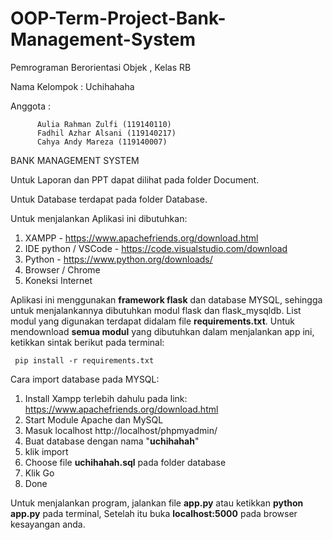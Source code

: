 # OOP-Term-Project-Bank-Management-System

Pemrograman Berorientasi Objek , Kelas RB 

Nama Kelompok : Uchihahaha

Anggota : 

          Aulia Rahman Zulfi (119140110)
          Fadhil Azhar Alsani (119140217)
          Cahya Andy Mareza (119140007)

 
BANK MANAGEMENT SYSTEM

Untuk Laporan dan PPT dapat dilihat pada folder Document.

Untuk Database terdapat pada folder Database.

Untuk menjalankan Aplikasi ini dibutuhkan:
1. XAMPP - https://www.apachefriends.org/download.html
2. IDE python / VSCode - https://code.visualstudio.com/download
3. Python - https://www.python.org/downloads/
3. Browser / Chrome
4. Koneksi Internet

Aplikasi ini menggunakan **framework flask** dan database MYSQL, sehingga untuk menjalankannya dibutuhkan modul flask dan flask_mysqldb.
List modul yang digunakan terdapat didalam file **requirements.txt**.
Untuk mendownload **semua modul** yang dibutuhkan dalam menjalankan app ini, ketikkan sintak berikut pada terminal: 

     pip install -r requirements.txt


Cara import database pada MYSQL:
1. Install Xampp terlebih dahulu pada link: https://www.apachefriends.org/download.html
2. Start Module Apache dan MySQL
3. Masuk localhost http://localhost/phpmyadmin/
4. Buat database dengan nama "**uchihahah**"
5. klik import
6. Choose file **uchihahah.sql** pada folder database
7. Klik Go
8. Done

Untuk menjalankan program, jalankan file **app.py** atau ketikkan **python app.py** pada terminal, 
Setelah itu buka **localhost:5000** pada browser kesayangan anda.
